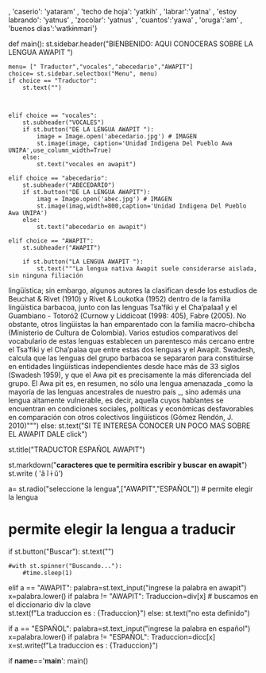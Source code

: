 , 'caserio': 'yataram'
, 'techo de hoja': 'yatkih'
, 'labrar':'yatna'
, 'estoy labrando': 'yatnus'
, 'zocolar': 'yatnus'
, 'cuantos':'yawa'
, 'oruga':'am'
, 'buenos dias':'watkɨnmari'}



def main():
    st.sidebar.header("BIENBENIDO:  AQUI CONOCERAS SOBRE LA LENGUA AWAPIT ")
    
    
    menu= [" Traductor","vocales","abecedario","AWAPIT"]
    choice= st.sidebar.selectbox("Menu", menu)
    if choice == "Traductor":
        st.text("")
             
    
                
    elif choice == "vocales":
        st.subheader("VOCALES")
        if st.button("DE LA LENGUA AWAPIT "):
            image = Image.open('abecedario.jpg') # IMAGEN
            st.image(image, caption='Unidad Indigena Del Pueblo Awa UNIPA',use_column_width=True)
        else:
            st.text("vocales en awapit")
        
    elif choice == "abecedario":
        st.subheader("ABECEDARIO")
        if st.button("DE LA LENGUA AWAPIT"):
            imag = Image.open('abec.jpg') # IMAGEN
            st.image(imag,width=800,caption='Unidad Indigena Del Pueblo Awa UNIPA')
        else:
            st.text("abecedario en awapit")

    elif choice == "AWAPIT":
        st.subheader("AWAPIT")
        
        if st.button("LA LENGUA AWAPIT "):
            st.text("""La lengua nativa Awapit suele considerarse aislada, sin ninguna filiación
lingüística; sin embargo, algunos autores la clasifican desde los estudios de
Beuchat & Rivet (1910) y Rivet & Loukotka (1952) dentro de la familia lingüística
barbacoa, junto con las lenguas Tsa’fiki y el Cha’palaa1
 y el Guambiano - Totoró2
(Curnow y Liddicoat (1998: 405), Fabre (2005). No obstante, otros lingüistas la han
emparentado con la familia macro-chibcha (Ministerio de Cultura de Colombia).
Varios estudios comparativos del vocabulario de estas lenguas establecen un
parentesco más cercano entre el Tsa’fiki y el Cha’palaa que entre estas dos
lenguas y el Awapit. Swadesh, calcula que las lenguas del grupo barbacoa se
separaron para constituirse en entidades lingüísticas independientes desde
hace más de 33 siglos (Swadesh 1959), y que el Awa pit es precisamente la
más diferenciada del grupo.
El Awa pit es, en resumen, no sólo una lengua amenazada _como la mayoría de
las lenguas ancestrales de nuestro país _, sino además una lengua altamente
vulnerable, es decir, aquella cuyos hablantes se encuentran en condiciones
sociales, políticas y económicas desfavorables en comparación con otros
colectivos lingüísticos (Gómez Rendón, J. 2010)""")
        else:
            st.text("SI TE INTERESA CONOCER UN POCO MAS SOBRE EL AWAPIT DALE click")
            
            
            

st.title("TRADUCTOR ESPAÑOL AWAPIT")

st.markdown("**caracteres que te permitira escribir y buscar en awapit**")
st.write (  'ã     ĩ    ɨ    ũ')

a= st.radio("seleccione la lengua",["AWAPIT","ESPAÑOL"])  # permite elegir la lengua 

        
# permite elegir la lengua a traducir 
if st.button("Buscar"):
    st.text("")

    #with st.spinner("Buscando..."):
        #time.sleep(1)
    
elif a == "AWAPIT": 
    palabra=st.text_input("ingrese la palabra en awapit")
    x=palabra.lower()
    if palabra != "AWAPIT":
        Traduccion=div[x]   # buscamos en el diccionario   div la clave  
        st.text(f"La traduccion es : {Traduccion}")
    else:
        st.text("no esta definido")
        
         
if a == "ESPAÑOL":
    palabra=st.text_input("ingrese la palabra en español")
    x=palabra.lower()
    if palabra != "ESPAÑOL":
        Traduccion=dicc[x]
        x=st.write(f"La traduccion es : {Traduccion}")   
            

        
            
       
        
if __name__=='__main__':
    main()
